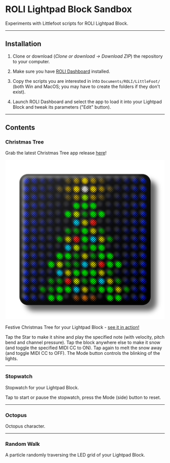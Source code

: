 # ROLI Lightpad Block Sandbox

Experiments with Littlefoot scripts for ROLI Lightpad Block.

---

## Installation

1. Clone or download (*Clone or download -> Download ZIP*) the repository to your computer.

2. Make sure you have [ROLI Dashboard](https://roli.com/products/software/blocks-dashboard) installed.

3. Copy the scripts you are interested in into `Documents/ROLI/LittleFoot/` (both Win and MacOS; you may have to create the folders if they don't exist).

4. Launch ROLI Dashboard and select the app to load it into your Lightpad Block and tweak its parameters ("Edit" button).

---

## Contents

### Christmas Tree

Grab the latest Christmas Tree app release [here](https://github.com/anthonyalfimov/Lightpad-Block-Sandbox/releases/tag/Christmas-Tree-v1.0)!

![Christmas Tree](LF04%20Christmas%20Tree/LF04ScreenShot01.png "Christmas Tree")

Festive Christmas Tree for your Lightpad Block - [see it in action!](https://www.instagram.com/p/BsG6yCYB9jI/)

Tap the Star to make it shine and play the specified note (with velocity, pitch bend and channel pressure).
Tap the block anywhere else to make it snow (and toggle the specified MIDI CC to ON).
Tap again to melt the snow away (and toggle MIDI CC to OFF).
The Mode button controls the blinking of the lights.

---

### Stopwatch
Stopwatch for your Lightpad Block.

Tap to start or pause the stopwatch, press the Mode (side) button to reset.

---

### Octopus
Octopus character.

---

### Random Walk
A particle randomly traversing the LED grid of your Lightpad Block.
